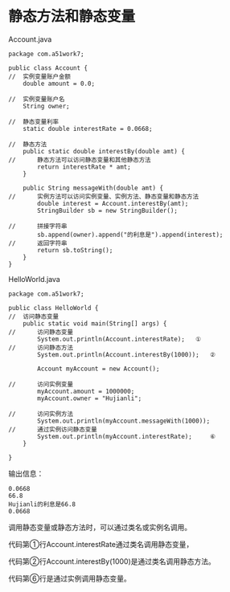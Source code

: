 # 静态方法和静态变量

Account.java
``` 
package com.a51work7;

public class Account {
//	实例变量账户金额
	double amount = 0.0;
	
//	实例变量账户名
	String owner;
	
//	静态变量利率
	static double interestRate = 0.0668;
	
//	静态方法
	public static double interestBy(double amt) {
//		静态方法可以访问静态变量和其他静态方法
		return interestRate * amt;
	}
	
	public String messageWith(double amt) {
//		实例方法可以访问实例变量、实例方法、静态变量和静态方法
		double interest = Account.interestBy(amt);
		StringBuilder sb = new StringBuilder();
		
//		拼接字符串
		sb.append(owner).append("的利息是").append(interest);
//		返回字符串
		return sb.toString();
	}
}

```

HelloWorld.java
``` 
package com.a51work7;

public class HelloWorld {
//	访问静态变量
	public static void main(String[] args) {
//		访问静态变量
		System.out.println(Account.interestRate);   ①
//		访问静态方法
		System.out.println(Account.interestBy(1000));   ②
		
		Account myAccount = new Account();
		
//		访问实例变量
		myAccount.amount = 1000000;
		myAccount.owner = "Hujianli";
		
//		访问实例方法
		System.out.println(myAccount.messageWith(1000));
//		通过实例访问静态变量
		System.out.println(myAccount.interestRate);     ⑥
	}

}
```

输出信息：
``` 
0.0668
66.8
Hujianli的利息是66.8
0.0668
```

调用静态变量或静态方法时，可以通过类名或实例名调用。

代码第①行Account.interestRate通过类名调用静态变量，

代码第②行Account.interestBy(1000)是通过类名调用静态方法。

代码第⑥行是通过实例调用静态变量。

